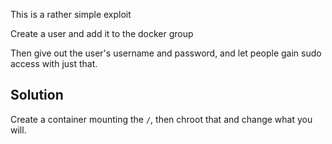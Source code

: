 This is a rather simple exploit

Create a user and add it to the docker group

Then give out the user's username and password, and let people gain sudo access with just that. 

## Solution

Create a container mounting the `/`, then chroot that and change what you will. 